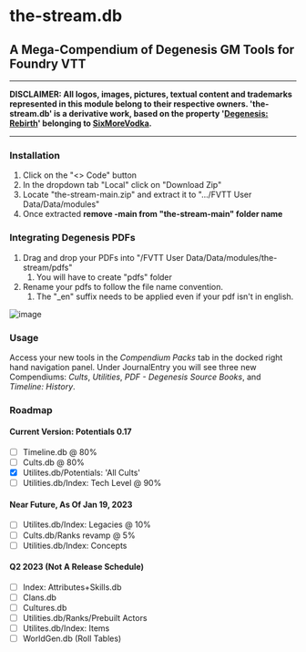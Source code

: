 # the-stream.db
## A Mega-Compendium of Degenesis GM Tools for Foundry VTT
___
__DISCLAIMER: All logos, images, pictures, textual content and trademarks represented in this module belong to their respective owners. 'the-stream.db' is a derivative work, based on the property '[Degenesis: Rebirth](https://degenesis.com/)' belonging to [SixMoreVodka](https://www.sixmorevodka.com/).__ 
___

### Installation
1. Click on the "<> Code" button
2. In the dropdown tab "Local" click on "Download Zip"
3. Locate "the-stream-main.zip" and extract it to ".../FVTT User Data/Data/modules"
4. Once extracted **remove -main from "the-stream-main" folder name**

### Integrating Degenesis PDFs
1. Drag and drop your PDFs into "/FVTT User Data/Data/modules/the-stream/pdfs"
	1.  You will have to create "pdfs" folder
2. Rename your pdfs to follow the file name convention. 
	1. The "_en" suffix needs to be applied even if your pdf isn't in english.

![image](https://user-images.githubusercontent.com/96267129/213634409-5801a571-ea7a-4f0e-bf48-60c17a7cd496.png)

### Usage
Access your new tools in the *Compendium Packs* tab in the docked right hand navigation panel. Under JournalEntry you will see three new Compendiums: *Cults*, *Utilities*, *PDF - Degenesis Source Books*, and *Timeline: History*.

### Roadmap
#### Current Version: Potentials 0.17
- [ ] Timeline.db @ 80%
- [ ] Cults.db @ 80%
- [x] Utilites.db/Potentials: 'All Cults' 
- [ ] Utilities.db/Index: Tech Level @ 90%
#### Near Future, As Of Jan 19, 2023
- [ ] Utilites.db/Index: Legacies @ 10%
- [ ] Cults.db/Ranks revamp @ 5%
- [ ] Utilities.db/Index: Concepts
#### Q2 2023 (Not A Release Schedule)
- [ ] Index: Attributes+Skills.db
- [ ] Clans.db
- [ ] Cultures.db
- [ ] Utilities.db/Ranks/Prebuilt Actors
- [ ] Utilites.db/Index: Items
- [ ] WorldGen.db (Roll Tables)
